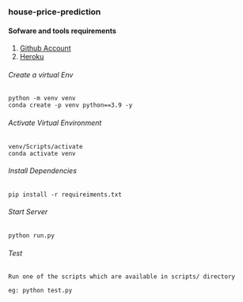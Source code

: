 ###  house-price-prediction

#### Sofware and tools requirements

1. [Github Account]('https://hithub.com')
2. [Heroku]('https://www.heroku.com/')

###### Create a virtual Env

    python -m venv venv
    conda create -p venv python==3.9 -y    

###### Activate Virtual Environment

    venv/Scripts/activate
    conda activate venv

###### Install Dependencies

    pip install -r requireiments.txt

###### Start Server

    python run.py

###### Test

    Run one of the scripts which are available in scripts/ directory

    eg: python test.py